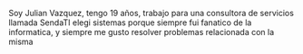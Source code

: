 Soy Julian Vazquez, tengo 19 años,
trabajo para una consultora de servicios llamada SendaTI
elegi sistemas porque siempre fui fanatico de la informatica, y siempre me gusto resolver
problemas relacionada con la misma
